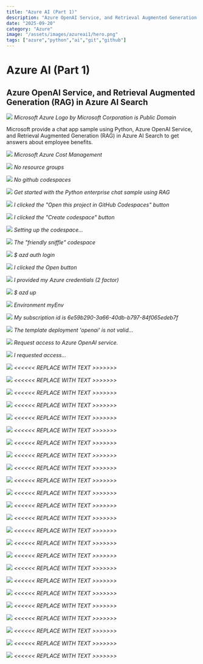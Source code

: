 ```yaml
---
title: "Azure AI (Part 1)"
description: "Azure OpenAI Service, and Retrieval Augmented Generation (RAG) in Azure AI Search"
date: "2025-09-20"
category: "Azure"
image: "/assets/images/azureai1/hero.png"
tags: ["azure","python","ai","git","github"]
---
```


# Azure AI (Part 1)

## Azure OpenAI Service, and Retrieval Augmented Generation (RAG) in Azure AI Search

![](/assets/images/azureai1/microsoft-azure-logo.svg)
*Microsoft Azure Logo by Microsoft Corporation is Public Domain*


Microsoft provide a chat app sample using Python, Azure OpenAI Service, and Retrieval Augmented Generation (RAG) in Azure AI Search to get answers about employee benefits.

![](/assets/images/azureai1/screenshot-2024-02-18-at-12.59.34-pm-1836x1329.png)
*Microsoft Azure Cost Management*

![](/assets/images/azureai1/screenshot-2024-02-18-at-12.59.47-pm-1836x1321.png)
*No resource groups*

![](/assets/images/azureai1/screenshot-2024-02-18-at-1.00.00-pm-1836x1327.png)
*No github codespaces*

![](/assets/images/azureai1/screenshot-2024-02-18-at-1.01.18-pm-1836x1472.png)
*Get started with the Python enterprise chat sample using RAG*

![](/assets/images/azureai1/screenshot-2024-02-18-at-1.01.34-pm-1836x723.png)
*I clicked the "Open this project in GitHub Codespaces" button*

![](/assets/images/azureai1/screenshot-2024-02-18-at-1.02.01-pm-1836x1324.png)
*I clicked the "Create codespace" button*

![](/assets/images/azureai1/screenshot-2024-02-18-at-1.02.21-pm-1836x1319.png)
*Setting up the codespace...*

![](/assets/images/azureai1/screenshot-2024-02-18-at-1.22.56-pm-1836x873.png)
*The "friendly sniffle" codespace*

![](/assets/images/azureai1/screenshot-2024-02-18-at-1.07.11-pm-1836x754.png)
*$ azd auth login*

![](/assets/images/azureai1/screenshot-2024-02-18-at-1.07.49-pm-1836x967.png)
*I clicked the Open button*

![](/assets/images/azureai1/screenshot-2024-02-18-at-1.08.22-pm-958x718.png)
*I provided my Azure credentials (2 factor)*

![](/assets/images/azureai1/screenshot-2024-02-18-at-1.09.02-pm-1836x889.png)
*$ azd up*

![](/assets/images/azureai1/screenshot-2024-02-18-at-1.13.02-pm-1364x940.png)
*Environment myEnv*

![](/assets/images/azureai1/screenshot-2024-02-18-at-1.18.35-pm-1836x792.png)
*My subscription id is 6e59b290-3a66-40db-b797-84f065edeb7f*

![](/assets/images/azureai1/screenshot-2024-02-18-at-1.26.20-pm-1338x816.png)
*The template deployment 'openai' is not valid...*

![](/assets/images/azureai1/screenshot-2024-02-18-at-1.27.42-pm-1836x1069.png)
*Request access to Azure OpenAI service.*

![](/assets/images/azureai1/screenshot-2024-02-18-at-2.21.01-pm-1836x1228.png)
*I requested access...*

![](/assets/images/azureai1/screenshot-2023-12-14-at-9.01.37-am-1836x1018.png)
*<<<<<< REPLACE WITH TEXT >>>>>>>*

![](/assets/images/azureai1/screenshot-2023-12-14-at-9.01.37-am-1836x1018.png)
*<<<<<< REPLACE WITH TEXT >>>>>>>*

![](/assets/images/azureai1/screenshot-2023-12-14-at-9.01.37-am-1836x1018.png)
*<<<<<< REPLACE WITH TEXT >>>>>>>*

![](/assets/images/azureai1/screenshot-2023-12-14-at-9.01.37-am-1836x1018.png)
*<<<<<< REPLACE WITH TEXT >>>>>>>*

![](/assets/images/azureai1/screenshot-2023-12-14-at-9.01.37-am-1836x1018.png)
*<<<<<< REPLACE WITH TEXT >>>>>>>*

![](/assets/images/azureai1/screenshot-2023-12-14-at-9.01.37-am-1836x1018.png)
*<<<<<< REPLACE WITH TEXT >>>>>>>*

![](/assets/images/azureai1/screenshot-2023-12-14-at-9.01.37-am-1836x1018.png)
*<<<<<< REPLACE WITH TEXT >>>>>>>*

![](/assets/images/azureai1/screenshot-2023-12-14-at-9.01.37-am-1836x1018.png)
*<<<<<< REPLACE WITH TEXT >>>>>>>*

![](/assets/images/azureai1/screenshot-2023-12-14-at-9.01.37-am-1836x1018.png)
*<<<<<< REPLACE WITH TEXT >>>>>>>*

![](/assets/images/azureai1/screenshot-2023-12-14-at-9.01.37-am-1836x1018.png)
*<<<<<< REPLACE WITH TEXT >>>>>>>*

![](/assets/images/azureai1/screenshot-2023-12-14-at-9.01.37-am-1836x1018.png)
*<<<<<< REPLACE WITH TEXT >>>>>>>*

![](/assets/images/azureai1/screenshot-2023-12-14-at-9.01.37-am-1836x1018.png)
*<<<<<< REPLACE WITH TEXT >>>>>>>*

![](/assets/images/azureai1/screenshot-2023-12-14-at-9.01.37-am-1836x1018.png)
*<<<<<< REPLACE WITH TEXT >>>>>>>*

![](/assets/images/azureai1/screenshot-2023-12-14-at-9.01.37-am-1836x1018.png)
*<<<<<< REPLACE WITH TEXT >>>>>>>*

![](/assets/images/azureai1/screenshot-2023-12-14-at-9.01.37-am-1836x1018.png)
*<<<<<< REPLACE WITH TEXT >>>>>>>*

![](/assets/images/azureai1/screenshot-2023-12-14-at-9.01.37-am-1836x1018.png)
*<<<<<< REPLACE WITH TEXT >>>>>>>*

![](/assets/images/azureai1/screenshot-2023-12-14-at-9.01.37-am-1836x1018.png)
*<<<<<< REPLACE WITH TEXT >>>>>>>*

![](/assets/images/azureai1/screenshot-2023-12-14-at-9.01.37-am-1836x1018.png)
*<<<<<< REPLACE WITH TEXT >>>>>>>*

![](/assets/images/azureai1/screenshot-2023-12-14-at-9.01.37-am-1836x1018.png)
*<<<<<< REPLACE WITH TEXT >>>>>>>*

![](/assets/images/azureai1/screenshot-2023-12-14-at-9.01.37-am-1836x1018.png)
*<<<<<< REPLACE WITH TEXT >>>>>>>*

![](/assets/images/azureai1/screenshot-2023-12-14-at-9.01.37-am-1836x1018.png)
*<<<<<< REPLACE WITH TEXT >>>>>>>*

![](/assets/images/azureai1/screenshot-2023-12-14-at-9.01.37-am-1836x1018.png)
*<<<<<< REPLACE WITH TEXT >>>>>>>*

![](/assets/images/azureai1/screenshot-2023-12-14-at-9.01.37-am-1836x1018.png)
*<<<<<< REPLACE WITH TEXT >>>>>>>*

![](/assets/images/azureai1/screenshot-2023-12-14-at-9.01.37-am-1836x1018.png)
*<<<<<< REPLACE WITH TEXT >>>>>>>*
